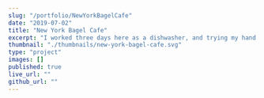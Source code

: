 ```yaml
---
slug: "/portfolio/NewYorkBagelCafe"
date: "2019-07-02"
title: "New York Bagel Cafe"
excerpt: "I worked three days here as a dishwasher, and trying my hand (badly) at making beautiful food. Failing that, I figured I'd offer them a website."
thumbnail: "./thumbnails/new-york-bagel-cafe.svg"
type: "project"
images: []
published: true
live_url: ""
github_url: ""
---
```

